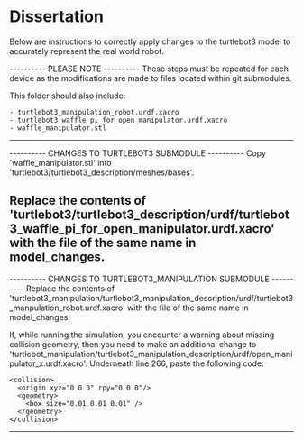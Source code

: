 # Dissertation

Below are instructions to correctly apply changes to the turtlebot3 model to accurately represent the real world robot.

---------- PLEASE NOTE ---------- 
These steps must be repeated for each device as the modifications are made to files located within git 
submodules. 

This folder should also include:

    - turtlebot3_manipulation_robot.urdf.xacro
    - turtlebot3_waffle_pi_for_open_manipulator.urdf.xacro
    - waffle_manipulator.stl
---------------------------------

---------- CHANGES TO TURTLEBOT3 SUBMODULE ----------
Copy 'waffle_manipulator.stl' into 'turtlebot3/turtlebot3_description/meshes/bases'.

Replace the contents of 'turtlebot3/turtlebot3_description/urdf/turtlebot3_waffle_pi_for_open_manipulator.urdf.xacro' 
with the file of the same name in model_changes.
-------------------------------------------

---------- CHANGES TO TURTLEBOT3_MANIPULATION SUBMODULE ----------
Replace the contents of 'turtlebot3_manipulation/turtlebot3_manipulation_description/urdf/turtlebot3_manpulation_robot.urdf.xacro' 
with the file of the same name in model_changes.

If, while running the simulation, you encounter a warning about missing collision geometry, then you need to make an
additional change to 'turtlebot_manipulation/turtlebot3_manipulation_description/urdf/open_manipulator_x.urdf.xacro'.
Underneath line 266, paste the following code:

    <collision> 
      <origin xyz="0 0 0" rpy="0 0 0"/>
      <geometry>
        <box size="0.01 0.01 0.01" />
      </geometry>
    </collision>
-------------------------------------------------------- 
